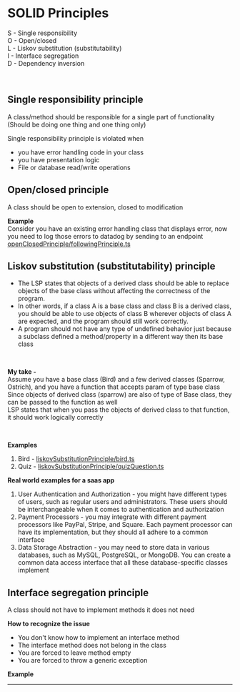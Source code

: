 # SOLID Principles

S - Single responsibility    
O - Open/closed    
L - Liskov substitution (substitutability)   
I - Interface segregation   
D - Dependency inversion  

<br/>

## Single responsibility principle 
 A class/method should be responsible for a single part of functionality (Should be doing one thing and one thing only)

Single responsibility principle is violated when 
* you have error handling code in your class
* you have presentation logic
* File or database read/write operations

## Open/closed principle 
A class should be open to extension, closed to modification 

**Example**    
Consider you have an existing error handling class that displays error, now you need to log those errors to datadog by sending to an endpoint    
[openClosedPrinciple/followingPrinciple.ts](openClosedPrinciple/followingPrinciple.ts)

## Liskov substitution (substitutability) principle 

* The LSP states that objects of a derived class should be able to replace objects of the base class without affecting the correctness of the program.
* In other words, if a class A is a base class and class B is a derived class, you should be able to use objects of class B wherever objects of class A are expected, and the program should still work correctly.
* A program should not have any type of undefined behavior just because a subclass defined a method/property in a different way then its base class

<br/>

**My take -**      
Assume you have a base class (Bird) and a few derived classes (Sparrow, Ostrich), and you have a function that accepts param of type base class
Since objects of derived class (sparrow) are also of type of Base class, they can be passed to the function as well   
LSP states that when you pass the objects of derived class to that function, it should work logically correctly

<br/>

**Examples**
1. Bird - [liskovSubstitutionPrinciple/bird.ts](liskovSubstitutionPrinciple/bird.ts)
2. Quiz - [liskovSubstitutionPrinciple/quizQuestion.ts](liskovSubstitutionPrinciple/quizQuestion.ts)

**Real world examples for a saas app**
1. User Authentication and Authorization - you might have different types of users, such as regular users and administrators. These users should be interchangeable when it comes to authentication and authorization
2. Payment Processors - you may integrate with different payment processors like PayPal, Stripe, and Square. Each payment processor can have its implementation, but they should all adhere to a common interface
3. Data Storage Abstraction - you may need to store data in various databases, such as MySQL, PostgreSQL, or MongoDB. You can create a common data access interface that all these database-specific classes implement

## Interface segregation principle 

A class should not have to implement methods it does not need

**How to recognize the issue**
* You don't know how to implement an interface method
* The interface method does not belong in the class
* You are forced to leave method empty
* You are forced to throw a generic exception

**Example**    


---
<!-- # Design Patterns

* Design patterns are typical solutions to common problems in software design
* Design patterns act as blue prints and can be customised to solve software problems
* Design patterns define a common language to helps your team communicate more efficiently

<br/>

---



## Types of design patterns

* [Creational Patterns](#creational-patterns)
    * [Factory](#factory)
    * [Abstract factory](#abstract-factory)
    * [Builder](#builder)
    * [Prototype](#prototype)
    * [Singleton](#singleton)
* [Structural Patterns](#structural-patterns)
    * [Adapter](#adapter)
    * [Bridge](#bridge)
    * [Composite](#composite)
    * [Decorator](#decorator)
* [Behavioural Patterns](#behavioural-patterns)
    * [Chain of responsibility](#chain-of-responsibility)
    * [Iterator](#iterator)
    * [Mediator](#mediator)
    * [State](#state)
    * [Visitor](#visitor)
    * [Observer](#observer)
    * [Strategy](#strategy)

<br/>
<br/>

---

## Creational Patterns

> These patterns provide object creation mechanism which maximizes flexibility and reuse of code


## Factory

aka Virtual Constructor

<br/>


## Abstract factory

<br/>


## Builder

<br/>


## Prototype

<br/>


## Singleton

<br/>



<br/>
<br/>


---

## Structural Patterns

> These patterns explain how to assemble objects and classes into larger structures, while keeping these structures flexibile and efficient


## Adapter

<br/>


## Bridge

<br/>


## Composite

<br/>


## Decorator

<br/>


<br/>
<br/>


---

## Behavioural Patterns

> These patterns are concerned with algorithm and assignment of responsibiliteis between objects


## Chain of responsibility

<br/>


## Iterator

<br/>


## Mediator

<br/>


## State

<br/>


## Visitor

<br/>


## Observer

<br/>


## Strategy

<br/>


<br/>
<br/>


---

## Relations among patterns -->
